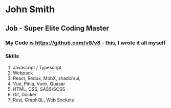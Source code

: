 # John Smith

## Job - Super Elite Coding Master

### My Code is https://github.com/v8/v8 - this, I wrote it all myself

### Skills

1. Javascript / Typescript
2. Webpack
3. React, Redux, MobX, shadcn/ui,
4. Vue, Pinia, Vuex, Quasar
5. HTML, CSS, SASS/SCSS
6. Git, Docker
7. Rest, GraphQL, Web Sockets
